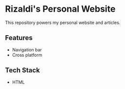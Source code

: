 
# Rizaldi's Personal Website
This repository powers my personal website and articles.


## Features

- Navigation bar
- Cross platform


## Tech Stack

- HTML